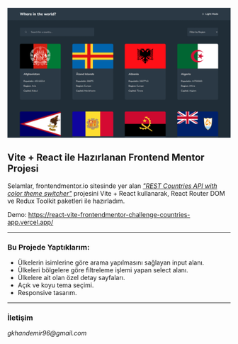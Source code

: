 ![Room Homepage ](./design/images.gif)

## Vite + React ile Hazırlanan Frontend Mentor Projesi

Selamlar, frontendmentor.io sitesinde yer alan [_"REST Countries API with color theme switcher"_](https://www.frontendmentor.io/challenges/rest-countries-api-with-color-theme-switcher-5cacc469fec04111f7b848ca) projesini Vite + React kullanarak, React Router DOM ve Redux Toolkit paketleri ile hazırladım.

Demo: https://react-vite-frontendmentor-challenge-countries-app.vercel.app/

---

### Bu Projede Yaptıklarım:

- Ülkelerin isimlerine göre arama yapılmasını sağlayan input alanı.
- Ülkeleri bölgelere göre filtreleme işlemi yapan select alanı.
- Ülkelere ait olan özel detay sayfaları.
- Açık ve koyu tema seçimi.
- Responsive tasarım.

---

### İletişim

_gkhandemir96@gmail.com_
